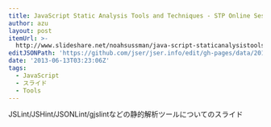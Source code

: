 ```yaml
---
title: JavaScript Static Analysis Tools and Techniques - STP Online Sessio...
author: azu
layout: post
itemUrl: >-
  http://www.slideshare.net/noahsussman/java-script-staticanalysistoolsandtechniquesjune2013
editJSONPath: 'https://github.com/jser/jser.info/edit/gh-pages/data/2013/06/index.json'
date: '2013-06-13T03:23:06Z'
tags:
  - JavaScript
  - スライド
  - Tools
---
```

JSLint/JSHint/JSONLint/gjslintなどの静的解析ツールについてのスライド

